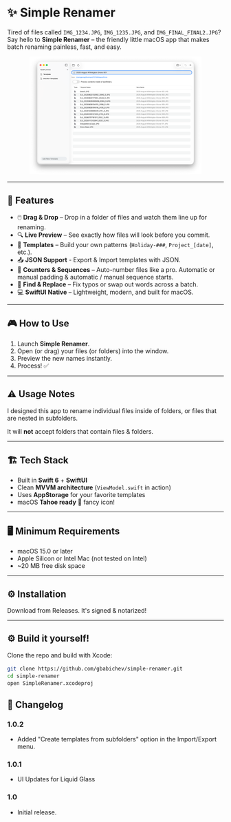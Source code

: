 # ✨ Simple Renamer

Tired of files called `IMG_1234.JPG`, `IMG_1235.JPG`, and `IMG_FINAL_FINAL2.JPG`?  
Say hello to **Simple Renamer** – the friendly little macOS app that makes batch renaming painless, fast, and easy.



<p align="center">
  <!-- Add screenshots later -->
  <img src="Documentation/Renamer.png" width="400" alt="Drag & Drop"/>
</p>


---

## 🚀 Features

- 🖱️ **Drag & Drop** – Drop in a folder of files and watch them line up for renaming.  
- 🔍 **Live Preview** – See exactly how files will look before you commit.  
- 📝 **Templates** – Build your own patterns (`Holiday-###`, `Project_[date]`, etc.).  
- 📤 **JSON Support** - Export & Import templates with JSON.
- 🔢 **Counters & Sequences** – Auto-number files like a pro. Automatic or manual padding & automatic / manual sequence starts. 
- 🔄 **Find & Replace** – Fix typos or swap out words across a batch.  
- 💻 **SwiftUI Native** – Lightweight, modern, and built for macOS.  

---

## 🎮 How to Use

1. Launch **Simple Renamer**.  
2. Open (or drag) your files (or folders) into the window.  
3. Preview the new names instantly.  
4. Process! ✅ 

---

## ⚠️ Usage Notes 

I designed this app to rename individual files inside of folders, or files that are nested in subfolders. 

It will **not** accept folders that contain files & folders. 

---

## 🏗️ Tech Stack

- Built in **Swift 6** + **SwiftUI**  
- Clean **MVVM architecture** (`ViewModel.swift` in action)  
- Uses **AppStorage** for your favorite templates  
- macOS **Tahoe ready** 🍎  fancy icon! 

---

## 🖥️ Minimum Requirements

- macOS 15.0 or later  
- Apple Silicon or Intel Mac (not tested on Intel)
- ~20 MB free disk space  

---

## ⚙️ Installation

Download from Releases. It's signed & notarized!

---

## ⚙️ Build it yourself!

Clone the repo and build with Xcode:

```bash
git clone https://github.com/gbabichev/simple-renamer.git
cd simple-renamer
open SimpleRenamer.xcodeproj
```

## 📝 Changelog

### 1.0.2
- Added "Create templates from subfolders" option in the Import/Export menu. 

### 1.0.1
- UI Updates for Liquid Glass

### 1.0
- Initial release.
